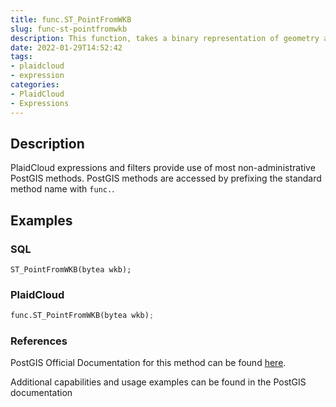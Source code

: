 ```yaml
---
title: func.ST_PointFromWKB
slug: func-st-pointfromwkb
description: This function, takes a binary representation of geometry and a (SRID) and creates the appropriate geometry type - POINT GEOMETRY
date: 2022-01-29T14:52:42
tags:
- plaidcloud
- expression
categories:
- PlaidCloud
- Expressions
---
```



## Description


PlaidCloud expressions and filters provide use of most non-administrative PostGIS methods. PostGIS methods are accessed by prefixing the standard method name with `func.`.



## Examples


### SQL



```
ST_PointFromWKB(bytea wkb);
```


### PlaidCloud



```python
func.ST_PointFromWKB(bytea wkb); 
```


### References


PostGIS Official Documentation for this method can be found [here](https://postgis.net/docs/manual-3.1/ST_PointFromWKB.html).



Additional capabilities and usage examples can be found in the PostGIS documentation

